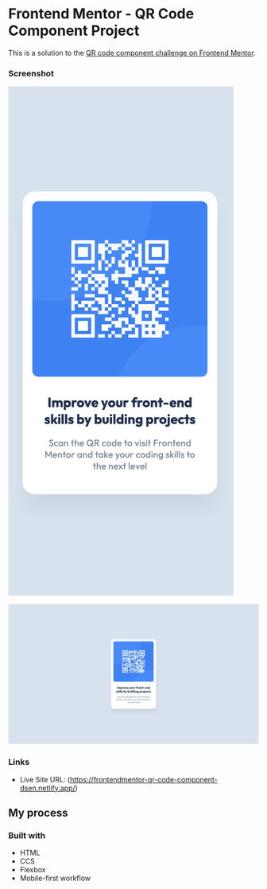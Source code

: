 # Frontend Mentor - QR Code Component Project

This is a solution to the [QR code component challenge on Frontend Mentor](https://www.frontendmentor.io/challenges/qr-code-component-iux_sIO_H).

### Screenshot

![Mobile](/project-screenshots/mobile.png)

![Desktop](/project-screenshots/desktop.png)


### Links

- Live Site URL: (https://frontendmentor-qr-code-component-dsen.netlify.app/)

## My process

### Built with

- HTML 
- CCS 
- Flexbox
- Mobile-first workflow